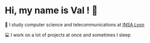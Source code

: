 # Hi, my name is Val ! 👋

📖 I study computer science and telecommunications at [INSA Lyon](https://insa-lyon.fr)

💻 I work on a lot of projects at once and sometimes I sleep
